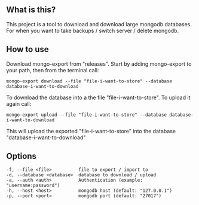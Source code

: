 ## What is this?
This project is a tool to download and download large mongodb databases. For when you want to take backups / switch server / delete mongodb.

## How to use
Download mongo-export from "releases". Start by adding mongo-export to your path, then from the terminal call:

```
mongo-export download --file "file-i-want-to-store" --database database-i-want-to-download
```
To download the database into a the file "file-i-want-to-store". To upload it again call:
```
mongo-export upload --file "file-i-want-to-store" --database database-i-want-to-download
```
This will upload the exported "file-i-want-to-store" into the database "database-i-want-to-download"

## Options
```
-f, --file <file>          file to export / import to
-d, --database <database>  database to download / upload
-a, --auth <auth>          Authentication (example: "username:password")
-h, --host <host>          mongodb host (default: "127.0.0.1")
-p, --port <port>          mongodb port (default: "27017")
```